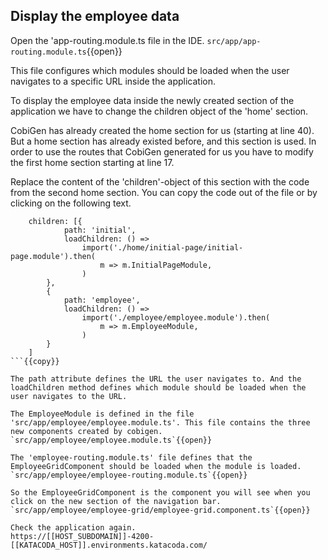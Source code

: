 ## Display the employee data

Open the 'app-routing.module.ts file in the IDE.
`src/app/app-routing.module.ts`{{open}}

This file configures which modules should be loaded when the user navigates to a specific URL inside the application.

To display the employee data inside the newly created section of the application we have to change the children object of the 'home' section.

CobiGen has already created the home section for us (starting at line 40). But a home section has already existed before, and this section is used. In order to use the routes that CobiGen generated for us you have to modify the first home section starting at line 17.

Replace the content of the 'children'-object of this section with the code from the second home section. You can copy the code out of the file or by clicking on the following text.

```
    children: [{
            path: 'initial',
            loadChildren: () =>
                import('./home/initial-page/initial-page.module').then(
                    m => m.InitialPageModule,
                )
        },
        {
            path: 'employee',
            loadChildren: () =>
                import('./employee/employee.module').then(
                    m => m.EmployeeModule,
                )
        }
    ]
```{{copy}}

The path attribute defines the URL the user navigates to. And the loadChildren method defines which module should be loaded when the user navigates to the URL.

The EmployeeModule is defined in the file 'src/app/employee/employee.module.ts'. This file contains the three new components created by cobigen.
`src/app/employee/employee.module.ts`{{open}}

The 'employee-routing.module.ts' file defines that the EmployeeGridComponent should be loaded when the module is loaded.
`src/app/employee/employee-routing.module.ts`{{open}}

So the EmployeeGridComponent is the component you will see when you click on the new section of the navigation bar.
`src/app/employee/employee-grid/employee-grid.component.ts`{{open}}

Check the application again.
https://[[HOST_SUBDOMAIN]]-4200-[[KATACODA_HOST]].environments.katacoda.com/
